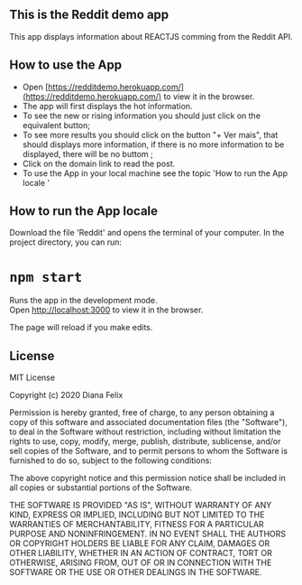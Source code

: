 ## This is the Reddit demo app
This app displays information about REACTJS comming from the Reddit API.

## How to use the App
* Open [https://redditdemo.herokuapp.com/](https://redditdemo.herokuapp.com/) to view it in the browser.
* The app will first displays the hot information.    
* To see the new or rising information you should just click on the equivalent button;
* To see more results you should click on the button "+ Ver mais", that should displays more information, if there is no more information to be displayed, there will be no buttom ;
* Click on the domain link to read the post.  
* To use the App in your local machine see the topic 'How to run the App locale '
 
## How to run the App locale

Download the file 'Reddit' and opens the terminal of your computer.
In the project directory, you can run:

# `npm start`

Runs the app in the development mode.<br />
Open [http://localhost:3000](http://localhost:3000) to view it in the browser.

The page will reload if you make edits.<br />

## License
MIT License

Copyright (c) 2020 Diana Felix

Permission is hereby granted, free of charge, to any person obtaining a copy
of this software and associated documentation files (the "Software"), to deal
in the Software without restriction, including without limitation the rights
to use, copy, modify, merge, publish, distribute, sublicense, and/or sell
copies of the Software, and to permit persons to whom the Software is
furnished to do so, subject to the following conditions:

The above copyright notice and this permission notice shall be included in all
copies or substantial portions of the Software.

THE SOFTWARE IS PROVIDED "AS IS", WITHOUT WARRANTY OF ANY KIND, EXPRESS OR
IMPLIED, INCLUDING BUT NOT LIMITED TO THE WARRANTIES OF MERCHANTABILITY,
FITNESS FOR A PARTICULAR PURPOSE AND NONINFRINGEMENT. IN NO EVENT SHALL THE
AUTHORS OR COPYRIGHT HOLDERS BE LIABLE FOR ANY CLAIM, DAMAGES OR OTHER
LIABILITY, WHETHER IN AN ACTION OF CONTRACT, TORT OR OTHERWISE, ARISING FROM,
OUT OF OR IN CONNECTION WITH THE SOFTWARE OR THE USE OR OTHER DEALINGS IN THE
SOFTWARE.

